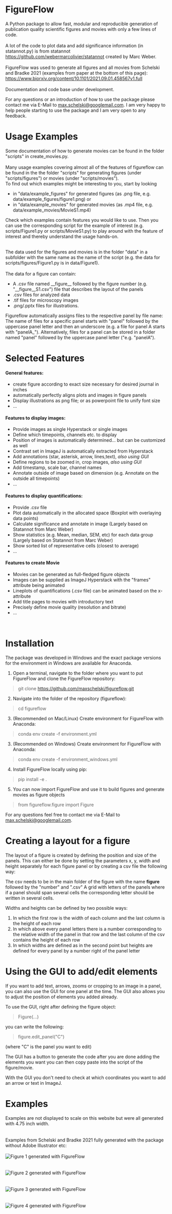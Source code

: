 # FigureFlow
A Python package to allow fast, modular and reproducible generation of publication quality scientific figures and movies with only a few lines of code. <br/>
<br/>
A lot of the code to plot data and add significance information (in statannot.py) is from statannot https://github.com/webermarcolivier/statannot created by Marc Weber.<br/>
<br/>
FigureFlow was used to generate all figures and all movies from Schelski and Bradke 2021 (examples from paper at the bottom of this page):<br/>
https://www.biorxiv.org/content/10.1101/2021.09.01.458567v1.full <br/>
<br/>
Documentation and code base under development.<br/>

For any questions or an introduction of how to use the package please contact me via E-Mail to max.schelski@googlemail.com. I am very happy to help people starting to use the package and I am very open to any feedback. 

# Usage Examples
Some documentation of how to generate movies can be found in the folder "scripts" in create_movies.py. <br/><br/>
Many usage examples covering almost all of the features of figureflow can be found in the the folder "scripts" for generating figures (under "scripts/figures") or movies (under "scripts/movies").<br/>
To find out which examples might be interesting to you, start by looking 
- in "data/example_figures" for generated figures (as .png file, e.g. data/example_figures/figure1.png) or 
- in "data/example_movies" for generated movies (as .mp4 file, e.g. data/example_movies/MovieS1.mp4) 

Check which examples contain features you would like to use. Then you can use the corresponding script for the example of interest (e.g. scripts/Figure1.py or scripts/MovieS1.py) to play around with the feature of interest and thereby understand the usage hands-on.<br/><br/>

The data used for the figures and movies is in the folder "data" in a subfolder with the same name as the name of the script (e.g. the data for scripts/figures/Figure1.py is in data/Figure1).<br/><br/>
The data for a figure can contain: 
- A .csv file named \_\_figure\_\_ followed by the figure number (e.g. "\_\_figure\_\_S1.csv") file that describes the layout of the panels
- .csv files for analyzed data
- .tif files for microscopy images 
- .png/.pptx files for illustrations.

Figureflow automatically assigns files to the respective panel by file name:<br/>
The name of files for a specific panel starts with "panel" followed by the uppercase panel letter and then an underscore (e.g. a file for panel A starts with "panelA_"). Alternatively, files for a panel can be stored in a folder named "panel" followed by the uppercase panel letter ("e.g. "panelA").

# Selected Features

#### General features:
- create figure according to exact size necessary for desired journal in inches
- automatically perfectly aligns plots and images in figure panels
- Display illustrations as png file; or as powerpoint file to unify font size
- ...

#### Features to display images:
- Provide images as single Hyperstack or single images
- Define which timepoints, channels etc. to display
- Position of images is automatically determined... but can be customized as well
- Contrast set in ImageJ is automatically extracted from Hyperstack
- Add annotations (star, asterisk, arrow, lines,text), *also using GUI*
- Define regions to be zoomed in, crop images, *also using GUI*
- Add timestamp, scale bar, channel names
- Annotate outside of image based on dimension (e.g. Annotate on the outside all timepoints)
- ...

#### Features to display quantifications:
- Provide .csv file
- Plot data automatically in the allocated space (Boxplot with overlaying data points)
- Calculate significance and annotate in image (Largely based on Statannot from Marc Weber)
- Show statistics (e.g. Mean, median, SEM, etc) for each data group (Largely based on Statannot from Marc Weber)
- Show sorted list of representative cells (closest to average)
- ...

#### Features to create Movie 
- Movies can be generated as full-fledged figure objects 
- Images can be supplied as ImageJ Hyperstack with the "frames" attribute being animated
- Lineplots of quantifications (.csv file) can be animated based on the x-attribute 
- Add title pages to movies with introductory text
- Precisely define movie quality (resolution and bitrate) 
- ...
<br/>


# Installation

The package was developed in Windows and the exact package versions for the environment in Windows are available for Anaconda.
<br/>
1. Open a terminal, navigate to the folder where you want to put FigureFlow and clone the FigureFlow repository:
> git clone https://github.com/maxschelski/figureflow.git
2. Navigate into the folder of the repository (figureflow):
> cd figureflow
3. (Recommended on Mac/Linux) Create environment for FigureFlow with Anaconda:
> conda env create -f environment.yml
3. (Recommended on Windows) Create environment for FigureFlow with Anaconda:
> conda env create -f environment_windows.yml
4. Install FigureFlow locally using pip:
> pip install -e .
5. You can now import FigureFlow and use it to build figures and generate movies as figure objects
> from figureflow.figure import Figure

For any questions feel free to contact me via E-Mail to max.schelski@googlemail.com.

# Creating a layout for a figure

The layout of a figure is created by defining the position and size of the panels. This can either be done by setting the parameters x, y, width and height separately for each figure panel or by creating a csv file the following way:

The csv needs to be in the main folder of the figure with the name __figure__ followed by the "number" and ".csv"
A grid with letters of the panels where
if a panel should span several cells
the corresponding letter should be written in several cells.

Widths and heights can be defined by two possible ways:
  1) In which the first row is the width of each column and the last column is the height of each row
  2) In which above every panel letters there is a number corresponding to the relative width of the panel in that row and the last column of the csv contains the height of each row
  3) In which widths are defined as in the second point but heights are defined for every panel by a number right of the panel letter           

# Using the GUI to add/edit elements

If you want to add text, arrows, zooms or cropping to an image in a panel, you can also use the GUI for one panel at the time. The GUI also allows you to adjust the position of elements you added already. 

To use the GUI, right after defining the figure object:

> Figure(...)
  
you can write the following:

> figure.edit_panel("C")

(where "C" is the panel you want to edit)

The GUI has a button to generate the code after you are done adding the elements you want you can then copy paste into the script of the figure/movie. 

With the GUI you don't need to check at which coordinates you want to add an arrow or text in ImageJ.


# Examples
Examples are not displayed to scale on this website but were all generated with 4.75 inch width.<br/>
<br/>
<br/>
Examples from Schelski and Bradke 2021 fully generated with the package without Adobe Illustrator etc:<br/>
<br/>
![Figure 1 generated with FigureFlow](https://www.biorxiv.org/content/biorxiv/early/2021/09/03/2021.09.01.458567/F1.large.jpg)<br/>
<br/>
<br/>
![Figure 2 generated with FigureFlow](https://www.biorxiv.org/content/biorxiv/early/2021/09/03/2021.09.01.458567/F2.large.jpg)<br/>
<br/>
<br/>
![Figure 3 generated with FigureFlow](https://www.biorxiv.org/content/biorxiv/early/2021/09/03/2021.09.01.458567/F3.large.jpg)<br/>
<br/>
<br/>
![Figure 4 generated with FigureFlow](https://www.biorxiv.org/content/biorxiv/early/2021/09/03/2021.09.01.458567/F4.large.jpg)<br/>
<br/>
